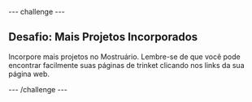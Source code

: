 \--- challenge \---

## Desafio: Mais Projetos Incorporados

Incorpore mais projetos no Mostruário. Lembre-se de que você pode encontrar facilmente suas páginas de trinket clicando nos links da sua página web.

\--- /challenge \---